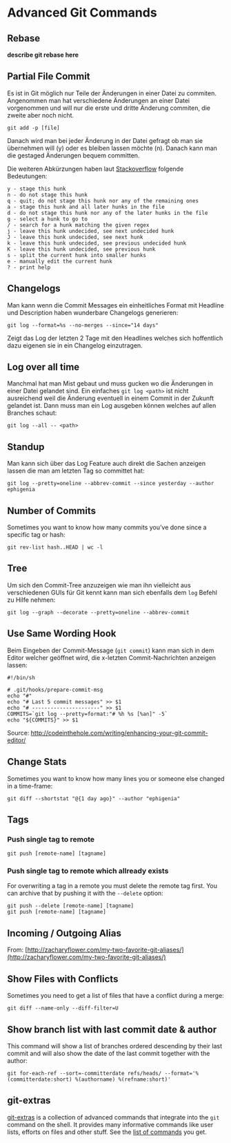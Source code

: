 # Advanced Git Commands

## Rebase

**describe git rebase here**

## Partial File Commit

Es ist in Git möglich nur Teile der Änderungen in einer Datei zu commiten. Angenommen man hat verschiedene Änderungen an einer Datei vorgenommen und will nur die erste und dritte Änderung commiten, die zweite aber noch nicht.

	git add -p [file]

Danach wird man bei jeder Änderung in der Datei gefragt ob man sie übernehmen will (y) oder es bleiben lassen möchte (n). Danach kann man die gestaged Änderungen bequem committen.

Die weiteren Abkürzungen haben laut [Stackoverflow](http://stackoverflow.com/questions/10605405/what-does-each-of-the-y-n-q-a-d-k-j-j-g-e-stand-for-in-context-of-git-p) folgende Bedeutungen:

	y - stage this hunk
	n - do not stage this hunk
	q - quit; do not stage this hunk nor any of the remaining ones
	a - stage this hunk and all later hunks in the file
	d - do not stage this hunk nor any of the later hunks in the file
	g - select a hunk to go to
	/ - search for a hunk matching the given regex
	j - leave this hunk undecided, see next undecided hunk
	J - leave this hunk undecided, see next hunk
	k - leave this hunk undecided, see previous undecided hunk
	K - leave this hunk undecided, see previous hunk
	s - split the current hunk into smaller hunks
	e - manually edit the current hunk
	? - print help

## Changelogs

Man kann wenn die Commit Messages ein einheitliches Format mit Headline und Description haben wunderbare Changelogs generieren:

	git log --format=%s --no-merges --since="14 days"

Zeigt das Log der letzten 2 Tage mit den Headlines welches sich hoffentlich dazu eigenen sie in ein Changelog einzutragen.

## Log over all time

Manchmal hat man Mist gebaut und muss gucken wo die Änderungen in einer Datei gelandet sind. Ein einfaches `git log <path>` ist nicht ausreichend weil die Änderung eventuell in einem Commit in der Zukunft gelandet ist. Dann muss man ein Log ausgeben können welches auf allen Branches schaut:

	git log --all -- <path>

## Standup

Man kann sich über das Log Feature auch direkt die Sachen anzeigen lassen die man am letzten Tag so committet hat:

	git log --pretty=oneline --abbrev-commit --since yesterday --author ephigenia

## Number of Commits

Sometimes you want to know how many commits you’ve done since a specific tag or hash:

	git rev-list hash..HEAD | wc -l

## Tree

Um sich den Commit-Tree anzuzeigen wie man ihn vielleicht aus verschiedenen GUIs für Git kennt kann man sich ebenfalls dem `log` Befehl zu Hilfe nehmen:

	git log --graph --decorate --pretty=oneline --abbrev-commit
	
## Use Same Wording Hook

Beim Eingeben der Commit-Message (`git commit`) kann man sich in dem Editor welcher geöffnet wird, die x-letzten Commit-Nachrichten anzeigen lassen:

	#!/bin/sh
	
	# .git/hooks/prepare-commit-msg
	echo "#"
	echo "# Last 5 commit messages" >> $1
	echo "# ----------------------" >> $1
	COMMITS=`git log --pretty=format:"# %h %s [%an]" -5`
	echo "${COMMITS}" >> $1

Source: http://codeinthehole.com/writing/enhancing-your-git-commit-editor/

## Change Stats

Sometimes you want to know how many lines you or someone else changed in a time-frame:

	git diff --shortstat "@{1 day ago}" --author "ephigenia"

## Tags

### Push single tag to remote

	git push [remote-name] [tagname]

### Push single tag to remote which allready exists

For overwriting a tag in a remote you must delete the remote tag first. You can archive that by pushing it with the `--delete` option:

	git push --delete [remote-name] [tagname]
	git push [remote-name] [tagname]

## Incoming / Outgoing Alias

From: [http://zacharyflower.com/my-two-favorite-git-aliases/](http://zacharyflower.com/my-two-favorite-git-aliases/)

## Show Files with Conflicts

Sometimes you need to get a list of files that have a conflict during a merge:

	git diff --name-only --diff-filter=U

## Show branch list with last commit date & author

This command will show a list of branches ordered descending by their last commit and will also show the date of the last commit together with the author:

	git for-each-ref --sort=-committerdate refs/heads/ --format='%(committerdate:short) %(authorname) %(refname:short)'

## git-extras

[git-extras](https://github.com/visionmedia/git-extras) is a collection of advanced commands that integrate into the `git` command on the shell. It provides many informative commands like user lists, efforts on files and other stuff. See the [list of commands](https://github.com/visionmedia/git-extras/wiki#commands) you get.
